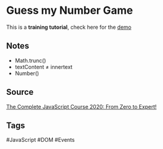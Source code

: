# Guess my Number Game
This is a **training tutorial**, check here for the [demo](https://aldopolojr.github.io/guess-my-number/)

## Notes
- Math.trunc()
- textContent ≠ innertext
- Number()

## Source
[The Complete JavaScript Course 2020: From Zero to Expert!](https://www.udemy.com/share/101WfeCEUZdV9UQng=/)

## Tags
#JavaScript #DOM #Events